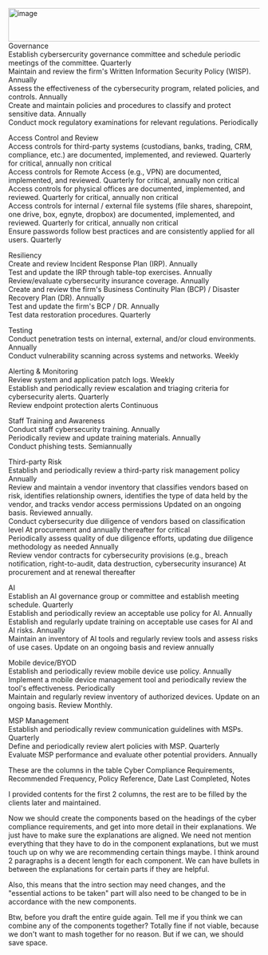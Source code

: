 <img width="1599" height="67" alt="image" src="https://github.com/user-attachments/assets/bda4aa15-3edd-4a9b-8c14-e4afb73dfef4" />Governance				
Establish cybersercurity governance committee and schedule periodic meetings of the committee.	Quarterly			
Maintain and review the firm's Written Information Security Policy (WISP).	Annually			
Assess the effectiveness of the cybersecurity program, related policies, and controls.	Annually			
Create and maintain policies and procedures to classify and protect sensitive data. 	Annually			
Conduct mock regulatory examinations for relevant regulations.	Periodically			

Access Control and Review 				
Access controls for third-party systems (custodians, banks, trading, CRM, compliance, etc.) are documented, implemented, and reviewed.	Quarterly for critical, annually non critical			
Access controls for Remote Access (e.g., VPN) are documented, implemented, and reviewed.	Quarterly for critical, annually non critical			
Access controls for physical offices are documented, implemented, and reviewed.	Quarterly for critical, annually non critical			
Access controls for internal / external file systems (file shares, sharepoint, one drive, box, egnyte, dropbox)  are documented, implemented, and reviewed.	Quarterly for critical, annually non critical			
Ensure passwords follow best practices and are consistently applied for all users.	Quarterly			

Resiliency				
Create and review Incident Response Plan (IRP). 	Annually			
Test and update the IRP through table-top exercises.	Annually			
Review/evaluate cybersecurity insurance coverage.	Annually			
Create and review the firm's Business Continuity Plan (BCP) / Disaster Recovery Plan (DR).	Annually			
Test and update the firm's BCP / DR.	Annually			
Test data restoration procedures.	Quarterly			

Testing 				
Conduct penetration tests on internal, external, and/or cloud environments.	Annually			
Conduct vulnerability scanning across systems and networks.	Weekly			

Alerting & Monitoring 				
Review system and application patch logs. 	Weekly			
Establish and periodically review escalation and triaging criteria for cybersecurity alerts.	Quarterly			
Review endpoint protection alerts	Continuous			

Staff Training and Awareness				
Conduct staff cybersecurity training.	Annually			
Periodically review and update training materials.	Annually			
Conduct phishing tests.	Semiannually			

Third-party Risk				
Establish and periodically review a third-party risk management policy	Annually			
Review and maintain a vendor inventory that classifies vendors based on risk, identifies relationship owners, identifies the type of data held by the vendor, and tracks vendor access permissions	Updated on an ongoing basis. Reviewed annually.			
Conduct cybersecurity due diligence of vendors based on classification level	At procurement and annually thereafter for critical			
Periodically assess quality of due diligence efforts, updating due diligence methodology as needed	Annually			
Review vendor contracts for cybersecurity provisions (e.g., breach notification, right-to-audit, data destruction, cybersecurity insurance)	At procurement and at renewal thereafter			

AI				
Establish an AI governance group or committee and establish meeting schedule.	Quarterly			
Establish and periodically review an acceptable use policy for AI.	Annually			
Establish and regularly update training on acceptable use cases for AI and AI risks.	Annually			
Maintain an inventory of AI tools and regularly review tools and assess risks of use cases.	Update on an ongoing basis and review annually			

Mobile device/BYOD				
Establish and periodically review mobile device use policy.	Annually			
Implement a mobile device management tool and periodically review the tool's effectiveness.	Periodically			
Maintain and regularly review inventory of authorized devices.	Update on an ongoing basis. Review Monthly.			

MSP Management				
Establish and periodically review communication guidelines with MSPs.	Quarterly			
Define and periodically review alert policies with MSP.	Quarterly			
Evaluate MSP performance and evaluate other potential providers.	Annually			

These are the columns in the table
Cyber Compliance Requirements,	Recommended Frequency,	Policy Reference,	Date Last Completed,	Notes

I provided contents for the first 2 columns, the rest are to be filled by the clients later and maintained.

Now we should create the components based on the headings of the cyber compliance requirements, and get into more detail in their explanations. We just have to make sure the explanations are aligned. We need not mention everything that they have to do in the component explanations, but we must touch up on why we are recommending certain things maybe.  I think around 2 paragraphs is a decent length for each component. We can have bullets in between the explanations for certain parts if they are helpful.

Also, this means that the intro section may need changes, and the "essential actions to be taken" part will also need to be changed to be in accordance with the new components.

Btw, before you draft the entire guide again. Tell me if you think we can combine any of the components together? Totally fine if not viable, because we don't want to mash together for no reason. But if we can, we should save space.

